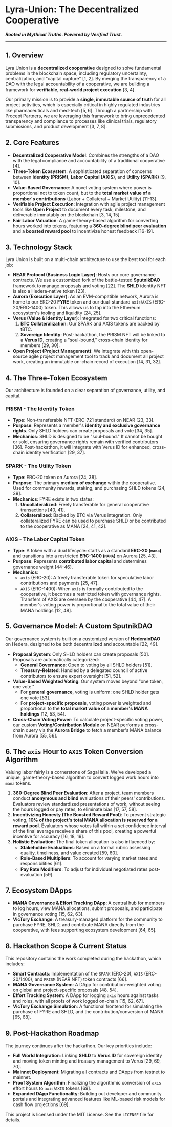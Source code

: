 # Lyra-Union: The Decentralized Cooperative

**_Rooted in Mythical Truths. Powered by Verified Trust._**

---

## 1. Overview

Lyra Union is a **decentralized cooperative** designed to solve fundamental problems in the blockchain space, including regulatory uncertainty, centralization, and "capital capture" [1, 2]. By merging the transparency of a DAO with the legal accountability of a cooperative, we are building a framework for **verifiable, real-world project execution** [3, 4].

Our primary mission is to provide a **single, immutable source of truth** for all project activities, which is especially critical in highly regulated industries like pharmaceuticals and med-tech [5, 6]. Through a partnership with Procept Partners, we are leveraging this framework to bring unprecedented transparency and compliance to processes like clinical trials, regulatory submissions, and product development [3, 7, 8].

## 2. Core Features

-   **Decentralized Cooperative Model**: Combines the strengths of a DAO with the legal compliance and accountability of a traditional cooperative [4].
-   **Three-Token Ecosystem**: A sophisticated separation of concerns between **Identity (PRISM)**, **Labor Capital (AXIS)**, and **Utility (SPARK)** [9, 10].
-   **Value-Based Governance**: A novel voting system where power is proportional not to token count, but to the **total market value of a member's contributions** (Labor + Collateral + Market Utility) [11-13].
-   **Verifiable Project Execution**: Integration with agile project management tools like **Open Project** to document every task, milestone, and deliverable immutably on the blockchain [3, 14, 15].
-   **Fair Labor Valuation**: A game-theory-based algorithm for converting hours worked into tokens, featuring a **360-degree blind peer evaluation** and a **boosted reward pool** to incentivize honest feedback [16-19].

## 3. Technology Stack

Lyra Union is built on a multi-chain architecture to use the best tool for each job:

-   **NEAR Protocol (Business Logic Layer)**: Hosts our core governance contracts. We use a customized fork of the battle-tested **SputnikDAO** framework to manage proposals and voting [22]. The **SHLD** identity NFT is also a Hedera-native token [23].
-   **Aurora (Execution Layer)**: As an EVM-compatible network, Aurora is home to our ERC-20 **FYRE** token and our dual-standard `axis`/`AXIS` (ERC-20/ERC-1400) token. This allows us to tap into the Ethereum ecosystem's tooling and liquidity [24, 25].
-   **Verus (Value & Identity Layer)**: Integrated for two critical functions:
    1.  **BTC Collateralization**: Our SPARK and AXIS tokens are backed by tBTC.
    2.  **Sovereign Identity**: Post-hackathon, the PRISM NFT will be linked to a **Verus ID**, creating a "soul-bound," cross-chain identity for members [29, 30].
-   **Open Project (Project Management)**: We integrate with this open-source agile project management tool to track and document all project work, creating an immutable on-chain record of execution [14, 31, 32].

## 4. The Three-Token Ecosystem

Our architecture is founded on a clear separation of governance, utility, and capital.

### PRISM - The Identity Token

-   **Type**: Non-transferable NFT (ERC-721 standard) on NEAR [23, 33].
-   **Purpose**: Represents a member's **identity and exclusive governance rights**. Only SHLD holders can create proposals and vote [34, 35].
-   **Mechanics**: SHLD is designed to be "soul-bound." It cannot be bought or sold, ensuring governance rights remain with verified contributors [36]. Post-hackathon, it will integrate with Verus ID for enhanced, cross-chain identity verification [29, 37].

### SPARK - The Utility Token

-   **Type**: ERC-20 token on Aurora [24, 38].
-   **Purpose**: The primary **medium of exchange** within the cooperative. Used for community rewards, staking, and purchasing SHLD tokens [24, 39].
-   **Mechanics**: FYRE exists in two states:
    1.  **Uncollateralized**: Freely transferable for general cooperative transactions [40, 41].
    2.  **Collateralized**: Backed by BTC via Verus integration. Only collateralized FYRE can be used to purchase SHLD or be contributed to the cooperative as MANA [24, 41, 42].

### AXIS - The Labor Capital Token

-   **Type**: A token with a dual lifecycle: starts as a standard **ERC-20 (`mana`)** and transitions into a restricted **ERC-1400 (`MANA`)** on Aurora [25, 43].
-   **Purpose**: Represents **contributed labor capital** and determines governance weight [44-46].
-   **Mechanics**:
    -   `axis` (ERC-20): A freely transferable token for speculative labor contributions and payments [25, 47].
    -   `AXIS` (ERC-1400): When `axis` is formally contributed to the cooperative, it becomes a restricted token with governance rights. Transfers of AXIS are overseen by the cooperative [44, 47]. A member's voting power is proportional to the total value of their MANA holdings [12, 48].

## 5. Governance Model: A Custom SputnikDAO

Our governance system is built on a customized version of **HederaioDAO** on Hedera, designed to be both decentralized and accountable [22, 49].

-   **Proposal System**: Only SHLD holders can create proposals [50]. Proposals are automatically categorized:
    -   **General Governance**: Open to voting by all SHLD holders [51].
    -   **Treasury-Related**: Handled by a delegated council of active contributors to ensure expert oversight [51, 52].
-   **Value-Based Weighted Voting**: Our system moves beyond "one token, one vote."
    -   For **general governance**, voting is uniform: one SHLD holder gets one vote [53].
    -   For **project-specific proposals**, voting power is weighted and proportional to the **total market value of a member's MANA holdings** [12, 53, 54].
-   **Cross-Chain Voting Power**: To calculate project-specific voting power, our custom **Voting/Contribution Module** on NEAR performs a cross-chain query via the **Aurora Bridge** to fetch a member's MANA balance from Aurora [55, 56].

## 6. The `axis` Hour to `AXIS` Token Conversion Algorithm

Valuing labor fairly is a cornerstone of SagaHalla. We've developed a unique, game-theory-based algorithm to convert logged work hours into `mana` tokens.

1.  **360-Degree Blind Peer Evaluation**: After a project, team members conduct **anonymous and blind** evaluations of their peers' contributions. Evaluators review standardized presentations of work, without seeing the hours logged or pay rates, to eliminate bias [17, 57, 58].
2.  **Incentivizing Honesty (The Boosted Reward Pool)**: To prevent strategic voting, **10% of the project's total MANA allocation is reserved for a reward pool**. Evaluators whose votes fall within a set confidence interval of the final average receive a share of this pool, creating a powerful incentive for accuracy [16, 18, 19].
3.  **Holistic Evaluation**: The final token allocation is also influenced by:
    -   **Stakeholder Evaluations**: Based on a formal rubric assessing quality, timeliness, and value created [59, 60].
    -   **Role-Based Multipliers**: To account for varying market rates and responsibilities [61].
    -   **Pay Rate Modifiers**: To adjust for individual negotiated rates post-evaluation [59].

## 7. Ecosystem DApps

-   **MANA Governance & Effort Tracking DApp**: A central hub for members to log hours, view MANA allocations, submit proposals, and participate in governance voting [15, 62, 63].
-   **VicTory Exchange**: A treasury-managed platform for the community to purchase FYRE, SHLD, and contribute MANA directly from the cooperative, with fees supporting ecosystem development [64, 65].

## 8. Hackathon Scope & Current Status

This repository contains the work completed during the hackathon, which includes:

-   **Smart Contracts**: Implementation of the `SPARK` (ERC-20), `AXIS` (ERC-20/1400), and `PRISM` (NEAR NFT) token contracts [66].
-   **MANA Governance System**: A DApp for contribution-weighted voting on global and project-specific proposals [48, 54].
-   **Effort Tracking System**: A DApp for logging `axis` hours against tasks and roles, with all proofs of work logged on-chain [15, 62, 67].
-   **VicTory Exchange Simulation**: A functional frontend for simulating the purchase of FYRE and SHLD, and the contribution/conversion of MANA [65, 68].

## 9. Post-Hackathon Roadmap

The journey continues after the hackathon. Our key priorities include:

-   **Full World Integration**: Linking **SHLD** to **Verus ID** for sovereign identity and moving token minting and treasury management to Verus [29, 69, 70].
-   **Mainnet Deployment**: Migrating all contracts and DApps from testnet to mainnet.
-   **Proof System Algorithm**: Finalizing the algorithmic conversion of `axis` effort hours to `axis`/`AXIS` tokens [69].
-   **Expanded DApp Functionality**: Building out developer and community portals and integrating advanced features like ML-based risk models for cash flow projections [69].

This project is licensed under the MIT License. See the `LICENSE` file for details.
